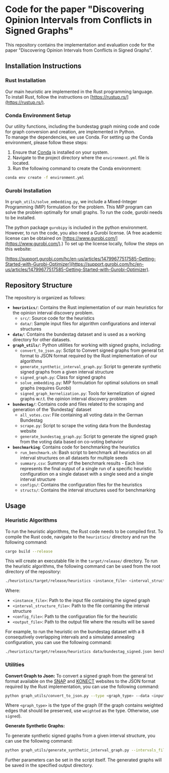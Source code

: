 # Code for the paper "Discovering Opinion Intervals from Conflicts in Signed Graphs"

This repository contains the implementation and evaluation code for the paper "Discovering Opinion Intervals from Conflicts in Signed Graphs".

## Installation Instructions

### Rust Installation

Our main heuristic are implemented in the Rust programming language.  
To install Rust, follow the instructions on [https://rustup.rs/](https://rustup.rs/).

### Conda Environment Setup 

Our utility functions, including the bundestag graph mining code and code for graph conversion and creation, are implemented in Python.  
To manage the dependencies, we use Conda. For setting up the Conda environment, please follow these steps:

1. Ensure that [Conda](https://docs.conda.io/projects/conda/en/latest/user-guide/install/index.html) is installed on your system.
2. Navigate to the project directory where the `environment.yml` file is located.
3. Run the following command to create the Conda environment:

```bash
conda env create -f environment.yml
```

### Gurobi Installation

In `graph_utils/solve_embedding.py`, we include a Mixed-Integer Programming (MIP) formulation for the problem.
This MIP program can solve the problem optimally for small graphs.
To run the code, gurobi needs to be installed.  

The python package `gurobipy` is included in the python environment.
However, to run the code, you also need a Gurobi license. (A free academic license can be obtained on [https://www.gurobi.com/](https://www.gurobi.com/).)
To set up the license locally, follow the steps on this website:  

[https://support.gurobi.com/hc/en-us/articles/14799677517585-Getting-Started-with-Gurobi-Optimizer](https://support.gurobi.com/hc/en-us/articles/14799677517585-Getting-Started-with-Gurobi-Optimizer).

## Repository Structure

The repository is organized as follows:

- **`heuristics/`**: Contains the Rust implementation of our main heuristics for the opinion interval discovery problem.
  - `src/`: Source code for the heuristics
  - `data/`: Sample input files for algorithm configurations and interval structures
- **`data/`**: Contains the bundestag dataset and is used as a working directory for other datasets.
- **`graph_utils/`**: Python utilities for working with signed graphs, including:
  - `convert_to_json.py`: Sctipt to Convert signed graphs from general txt format to JSON format required by the Rust implementation of our algorithms
  - `generate_synthetic_interval_graph.py`: Script to generate synthetic signed graphs from a given interval structure 
  - `signed_graph.py`: Class for signed graphs
  - `solve_embedding.py`: MIP formulation for optimal solutions on small graphs (requires Gurobi)
  - `signed_graph_kernelization.py`: Tools for kernelization of signed graphs w.r.t. the opinion interval discovery problem
- **`bundestag/`**: Contains code and files related to the scraping and generation of the 'Bundestag' dataset
  - `all_votes.csv`: File containing all voting data in the German Bundestag
  - `scrape.py`: Script to scrape the voting data from the Bundestag website
  - `generate_bundestag_graph.py`: Script to generate the signed graph from the voting data based on co-voting behavior
- **`benchmarking`**: Contains code for benchmarking the heuristics
  - `run_benchmark.sh`: Bash script to benchmark all heuristics on all interval structures on all datasets for multiple seeds
  - `summary.csv`: Summary of the benchmark results - Each line represents the final output of a single run of a specific heuristic configuration on a single dataset with a single seed and a single interval structure
  - `configs/`: Contains the configuration files for the heuristics
  - `structs/`: Contains the interval structures used for benchmarking
  
## Usage

### Heuristic Algorithms

To run the heuristic algorithms, the Rust code needs to be compiled first.
To compile the Rust code, navigate to the `heuristics/` directory and run the following command:

```bash
cargo build --release
```

This will create an executable file in the `target/release/` directory.
To run the heuristic algorithms, the following command can be used from the root directory of the repository:

```bash
./heuristics/target/release/heuristics <instance_file> <interval_structure_file> <config_file> <output_file> gaic --seed <seed>
```

Where:
- `<instance_file>`: Path to the input file containing the signed graph
- `<interval_structure_file>`: Path to the file containing the interval structure
- `<config_file>`: Path to the configuration file for the heuristic
- `<output_file>`: Path to the output file where the results will be saved

For example, to run the heuristic on the bundestag dataset with a 8 consequtively overlapping intervals and a simulated annealing configuration, you can use the following command:

```bash
./heuristics/target/release/heuristics data/bundestag_signed.json benchmarking/structs/intervals8.json benchmarking/configs/config_venus_chunks_10.json data/bundestag_signed_solution.json gaic --seed 42
```

### Utilities

**Convert Graph to Json:**
To convert a signed graph from the general txt format available on the [SNAP](https://snap.stanford.edu/data/) and [KONECT](https://konect.cc/networks/) websites to the JSON format required by the Rust implementation, you can use the following command:

```bash
python graph_utils/convert_to_json.py --type <graph_type> --data <input_file> --output <output_base_name>
```

Where `<graph_type>` is the type of the graph (If the graph contains weighted edges that should be preserved, use `weighted` as the type. Otherwise, use `signed`).

**Generate Synthetic Graphs:**

To generate synthetic signed graphs from a given interval structure, you can use the following command:

```bash
python graph_utils/generate_synthetic_interval_graph.py --intervals_file <interval_structure_file> --output_dir <output_directory>
```

Further parameters can be set in the script itself. The generated graphs will be saved in the specified output directory.